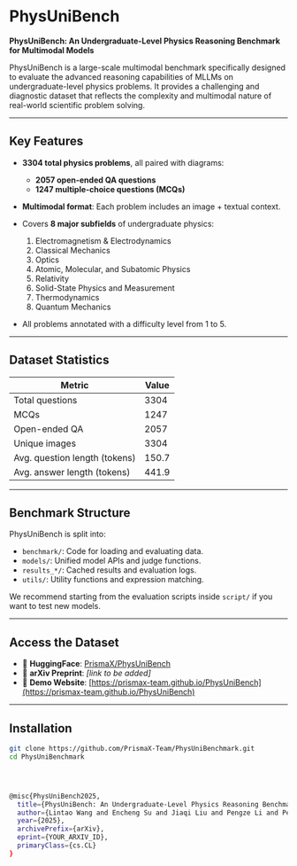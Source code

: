 # PhysUniBench

**PhysUniBench: An Undergraduate-Level Physics Reasoning Benchmark for Multimodal Models**

PhysUniBench is a large-scale multimodal benchmark specifically designed to evaluate the advanced reasoning capabilities of MLLMs on undergraduate-level physics problems. It provides a challenging and diagnostic dataset that reflects the complexity and multimodal nature of real-world scientific problem solving.

---

## Key Features

- **3304 total physics problems**, all paired with diagrams:
  - **2057 open-ended QA questions**
  - **1247 multiple-choice questions (MCQs)**

- **Multimodal format**: Each problem includes an image + textual context.

- Covers **8 major subfields** of undergraduate physics:
  1. Electromagnetism & Electrodynamics  
  2. Classical Mechanics  
  3. Optics  
  4. Atomic, Molecular, and Subatomic Physics  
  5. Relativity  
  6. Solid-State Physics and Measurement  
  7. Thermodynamics  
  8. Quantum Mechanics

- All problems annotated with a difficulty level from 1 to 5.

---

## Dataset Statistics

| Metric                         | Value   |
|-------------------------------|---------|
| Total questions               | 3304    |
| MCQs                         | 1247    |
| Open-ended QA                | 2057    |
| Unique images                | 3304    |
| Avg. question length (tokens) | 150.7   |
| Avg. answer length (tokens)   | 441.9   |

---

## Benchmark Structure

PhysUniBench is split into:
- `benchmark/`: Code for loading and evaluating data.
- `models/`: Unified model APIs and judge functions.
- `results_*/`: Cached results and evaluation logs.
- `utils/`: Utility functions and expression matching.

We recommend starting from the evaluation scripts inside `script/` if you want to test new models.

---

## Access the Dataset

- 📁 **HuggingFace**: [PrismaX/PhysUniBench](https://huggingface.co/datasets/PrismaX/PhysUniBench)
- 📄 **arXiv Preprint**: _[link to be added]_  
- 🔗 **Demo Website**: [https://prismax-team.github.io/PhysUniBench](https://prismax-team.github.io/PhysUniBench)

---

## Installation

```bash
git clone https://github.com/PrismaX-Team/PhysUniBenchmark.git
cd PhysUniBenchmark




@misc{PhysUniBench2025,
  title={PhysUniBench: An Undergraduate-Level Physics Reasoning Benchmark for Multimodal Models},
  author={Lintao Wang and Encheng Su and Jiaqi Liu and Pengze Li and Peng Xia and Jiabei Xiao and Wenlong Zhang and Xinnan Dai and Mingyu Ding and Lei Bai and Wanli Ouyang and Shixiang Tang and Aoran Wang and Xinzhu Ma},
  year={2025},
  archivePrefix={arXiv},
  eprint={YOUR_ARXIV_ID},
  primaryClass={cs.CL}
}
